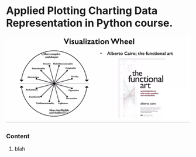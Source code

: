 # Applied Plotting Charting Data Representation in Python course.

![wheel](img/wheel.png)


### Content
1. blah
